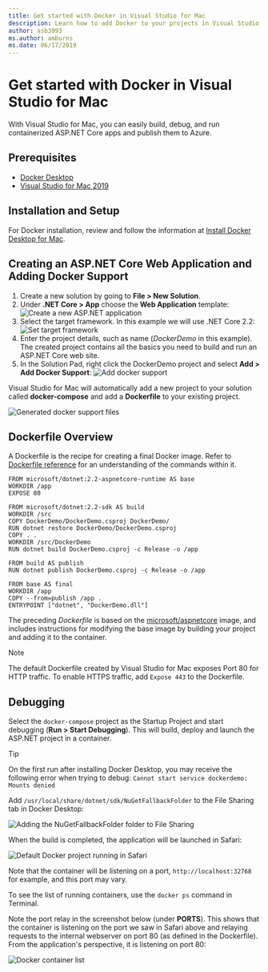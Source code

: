 ```yaml
---
title: Get started with Docker in Visual Studio for Mac
description: Learn how to add Docker to your projects in Visual Studio for Mac
author: asb3993
ms.author: amburns
ms.date: 06/17/2019
---
```


# Get started with Docker in Visual Studio for Mac

With Visual Studio for Mac, you can easily build, debug, and run containerized ASP.NET Core apps and publish them to Azure.

## Prerequisites

* [Docker Desktop](https://hub.docker.com/editions/community/docker-ce-desktop-mac)
* [Visual Studio for Mac 2019](https://visualstudio.microsoft.com/vs/mac)

## Installation and Setup

For Docker installation, review and follow the information at [Install Docker Desktop for Mac](https://docs.docker.com/docker-for-mac/install/).

## Creating an ASP.NET Core Web Application and Adding Docker Support

1. Create a new solution by going to **File > New Solution**.
1. Under **.NET Core > App** choose the **Web Application** template:
![Create a new ASP.NET application](media/docker-quickstart-1.png)
1. Select the target framework. In this example we will use .NET Core 2.2:
![Set target framework](media/docker-quickstart-2.png)
1. Enter the project details, such as name (_DockerDemo_ in this example). The created project contains all the basics you need to build and run an ASP.NET Core web site.
1. In the Solution Pad, right click the DockerDemo project and select **Add > Add Docker Support**:
![Add docker support](media/docker-quickstart-3.png)

Visual Studio for Mac will automatically add a new project to your solution called **docker-compose** and add a **Dockerfile** to your existing project.

![Generated docker support files](media/docker-quickstart-4.png)

## Dockerfile Overview

A Dockerfile is the recipe for creating a final Docker image. Refer to [Dockerfile reference](https://docs.docker.com/engine/reference/builder/) for an understanding of the commands within it.

```
FROM microsoft/dotnet:2.2-aspnetcore-runtime AS base
WORKDIR /app
EXPOSE 80

FROM microsoft/dotnet:2.2-sdk AS build
WORKDIR /src
COPY DockerDemo/DockerDemo.csproj DockerDemo/
RUN dotnet restore DockerDemo/DockerDemo.csproj
COPY . .
WORKDIR /src/DockerDemo
RUN dotnet build DockerDemo.csproj -c Release -o /app

FROM build AS publish
RUN dotnet publish DockerDemo.csproj -c Release -o /app

FROM base AS final
WORKDIR /app
COPY --from=publish /app .
ENTRYPOINT ["dotnet", "DockerDemo.dll"]
```

The preceding *Dockerfile* is based on the [microsoft/aspnetcore](https://hub.docker.com/r/microsoft/aspnetcore/) image, and includes instructions for modifying the base image by building your project and adding it to the container.

> [!NOTE]
> The default Dockerfile created by Visual Studio for Mac exposes Port 80 for HTTP traffic. To enable HTTPS traffic, add `Expose 443` to the Dockerfile.

## Debugging

Select the `docker-compose` project as the Startup Project and start debugging (**Run > Start Debugging**). This will build, deploy and launch the ASP.NET project in a container.

> [!TIP]
> On the first run after installing Docker Desktop, you may receive the following error when trying to debug: `Cannot start service dockerdemo: Mounts denied`
> 
> Add `/usr/local/share/dotnet/sdk/NuGetFallbackFolder` to the File Sharing tab in Docker Desktop:
>
> ![Adding the NuGetFallbackFolder folder to File Sharing](media/docker-quickstart-5.png)

When the build is completed, the application will be launched in Safari:

![Default Docker project running in Safari](media/docker-quickstart-6.png)

Note that the container will be listening on a port, `http://localhost:32768` for example, and this port may vary.

To see the list of running containers, use the `docker ps` command in Terminal.

Note the port relay in the screenshot below (under **PORTS**). This shows that the container is listening on the port we saw in Safari above and relaying requests to the internal webserver on port 80 (as defined in the Dockerfile). From the application's perspective, it is listening on port 80:

![Docker container list](media/docker-quickstart-7.png)
